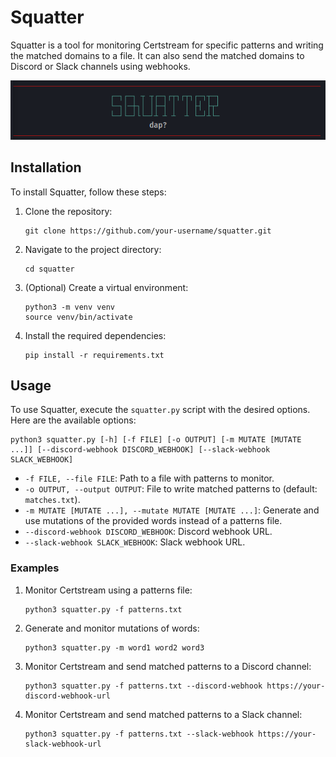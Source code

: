 # Squatter

Squatter is a tool for monitoring Certstream for specific patterns and writing the matched domains to a file. It can also send the matched domains to Discord or Slack channels using webhooks.

![Image Description](resources/squatter.png)

## Installation

To install Squatter, follow these steps:

1. Clone the repository:

   ```
   git clone https://github.com/your-username/squatter.git
   ```

2. Navigate to the project directory:

   ```
   cd squatter
   ```

3. (Optional) Create a virtual environment:

   ```
   python3 -m venv venv
   source venv/bin/activate
   ```

4. Install the required dependencies:

   ```
   pip install -r requirements.txt
   ```

## Usage

To use Squatter, execute the `squatter.py` script with the desired options. Here are the available options:

```
python3 squatter.py [-h] [-f FILE] [-o OUTPUT] [-m MUTATE [MUTATE ...]] [--discord-webhook DISCORD_WEBHOOK] [--slack-webhook SLACK_WEBHOOK]
```

- `-f FILE, --file FILE`: Path to a file with patterns to monitor.
- `-o OUTPUT, --output OUTPUT`: File to write matched patterns to (default: `matches.txt`).
- `-m MUTATE [MUTATE ...], --mutate MUTATE [MUTATE ...]`: Generate and use mutations of the provided words instead of a patterns file.
- `--discord-webhook DISCORD_WEBHOOK`: Discord webhook URL.
- `--slack-webhook SLACK_WEBHOOK`: Slack webhook URL.

### Examples

1. Monitor Certstream using a patterns file:

   ```
   python3 squatter.py -f patterns.txt
   ```

2. Generate and monitor mutations of words:

   ```
   python3 squatter.py -m word1 word2 word3
   ```

3. Monitor Certstream and send matched patterns to a Discord channel:

   ```
   python3 squatter.py -f patterns.txt --discord-webhook https://your-discord-webhook-url
   ```

4. Monitor Certstream and send matched patterns to a Slack channel:

   ```
   python3 squatter.py -f patterns.txt --slack-webhook https://your-slack-webhook-url
   ```

